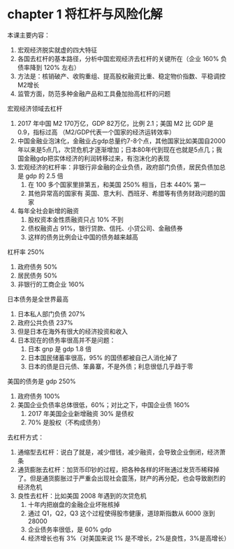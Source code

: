 # chapter 1 将杠杆与风险化解

本课主要内容：
1. 宏观经济脱实就虚的四大特征
2. 各国去杠杆的基本路径，分析中国宏观经济去杠杆的关键所在（企业 160% 负债率降到 120% 左右）
3. 方法是：核销破产、收购重组、提高股权融资比重、稳定物价指数、平稳调控M2增长
4. 监管方面，防范多种金融产品和工具叠加抬高杠杆的问题

宏观经济领域去杠杆
1. 2017 年中国 M2 170万亿，GDP 82万亿，比例 2.1；美国 M2 比 GDP 是 0.9，指标过高 （M2/GDP代表一个国家的经济运转效率）
2. 中国金融业泡沫化，金融业占gdp总量约7-8个点，其他国家比如美国自2000年以来是5点几，次贷危机才逐渐增加；日本80年代到现在也就是5点几；我国金融gdp把实体经济的利润转移过来，有泡沫化的表现
3. 宏观经济的杠杆率：非银行非金融的企业负债，政府部门负债，居民负债加总是 gdp 的 2.5 倍
    1. 在 100 多个国家里排第五，和美国 250% 相当，日本 440% 第一
    2. 其他异常高的国家有 英国、意大利、西班牙、希腊等有债务财政问题的国家
4. 每年全社会新增的融资
    1. 股权资本金性质融资只占 10% 不到
    2. 债权融资占 91%，银行贷款、信托、小贷公司、金融债券
    3. 这样的债务比例会让中国的债务越来越高

杠杆率 250%
1. 政府债务 50%
2. 居民债务 50%
3. 非银行的工商企业 160%

日本债务是全世界最高
1. 日本私人部门负债 207%
2. 政府公共负债 237%
3. 但是日本在海外有很大的经济投资和收入
4. 日本现在的债务率很高并不是问题：
    1. 日本 gnp 是 gdp 1.8 倍
    2. 日本国民储蓄率很高，95% 的国债都被自己人消化掉了
    3. 日本的债是日元债、笨鼻寨，不是外债；利息很低几乎趋于零

美国的债务是 gdp 250%
1. 政府债务 100%
2. 美国企业负债率总体很低，60%；对比之下，中国企业债 160%
    1. 2017 年美国企业新增融资 30% 是债权
    2. 70% 是股权（不构成债务）

去杠杆方式：
1. 通缩型去杠杆：说白了就是，减少借钱，减少融资，会导致企业倒闭，经济萧条
2. 通货膨胀去杠杆：加货币印钞的过程，把各种各样的坏账通过发货币稀释掉了。但是通货膨胀过于严重会出现社会震荡，财产的再分配，也会导致剧烈的经济危机
3. 良性去杠杆：比如美国 2008 年遇到的次贷危机
    1. 十年内把崩盘的金融企业坏账核掉
    2. 通过 Q1，Q2，Q3 这个过程使得股市健康，道琼斯指数从 6000 涨到 28000
    3. 企业债务率很低，是 60% gdp
    4. 经济增长也有 3%（对美国来说 1% 是不增长，2%是良性，3%是高增长）




